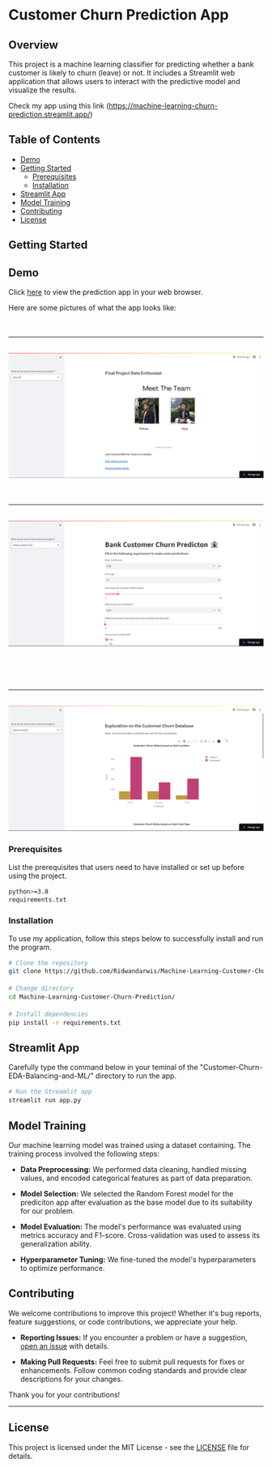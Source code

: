 # Customer Churn Prediction App

## Overview

This project is a machine learning classifier for predicting whether a bank customer is likely to churn (leave) or not. It includes a Streamlit web application that allows users to interact with the predictive model and visualize the results.

Check my app using this link
(https://machine-learning-churn-prediction.streamlit.app/)

## Table of Contents

- [Demo](#demo)
- [Getting Started](#getting-started)
  - [Prerequisites](#prerequisites)
  - [Installation](#installation)
- [Streamlit App](#streamlit-app)
- [Model Training](#model-training)
- [Contributing](#contributing)
- [License](#license)

## Getting Started
## Demo

Click [here](https://machine-learning-churn-prediction.streamlit.app/) to view the prediction app in your web browser.

Here are some pictures of what the app looks like:

<font size=4 color="#ffffff">1. Home Page</font>

<hr><br>
<img src="./Pict/Home.png">
<br>

<font size=4 color="#ffffff">2. Prediction Page</font>

<hr><br>
<img src="./Pict/prediction.png">
<br>

<br><br>
<font size=4 color="#ffffff">3. Visualization Page</font>
<hr><br>
<img src="./Pict/Vis.png">

### Prerequisites

List the prerequisites that users need to have installed or set up before using the project.

```bash
python>=3.8
requirements.txt
```

### Installation

To use my application, follow this steps below to successfully install and run the program.

```bash
# Clone the repository
git clone https://github.com/Ridwandarwis/Machine-Learning-Customer-Churn-Prediction.git

# Change directory
cd Machine-Learning-Customer-Churn-Prediction/

# Install dependencies
pip install -r requirements.txt
```

## Streamlit App

Carefully type the command below in your teminal of the "Customer-Churn-EDA-Balancing-and-ML/" directory to run the app.
```bash
# Run the Streamlit app
streamlit run app.py
```


## Model Training

Our machine learning model was trained using a dataset containing. The training process involved the following steps:

- **Data Preprocessing:** We performed data cleaning, handled missing values, and encoded categorical features as part of data preparation.

- **Model Selection:** We selected the Random Forest model for the prediciton app after evaluation as the base model due to its suitability for our problem.

- **Model Evaluation:** The model's performance was evaluated using metrics accuracy and F1-score. Cross-validation was used to assess its generalization ability.

- **Hyperparameter Tuning:** We fine-tuned the model's hyperparameters to optimize performance.


## Contributing

We welcome contributions to improve this project! Whether it's bug reports, feature suggestions, or code contributions, we appreciate your help.

- **Reporting Issues:** If you encounter a problem or have a suggestion, [open an issue]([https://github.com/Ridwandarwis/Machine-Learning-Customer-Churn-Prediction/issues]) with details.

- **Making Pull Requests:** Feel free to submit pull requests for fixes or enhancements. Follow common coding standards and provide clear descriptions for your changes.

Thank you for your contributions!

---
## License

This project is licensed under the MIT License - see the [LICENSE](LICENSE) file for details.
